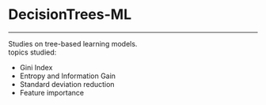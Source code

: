 # DecisionTrees-ML
<hr> 
Studies on tree-based learning models. 
<br>
topics studied: 

* Gini Index       
* Entropy and Information Gain 
* Standard deviation reduction 
* Feature importance
               
